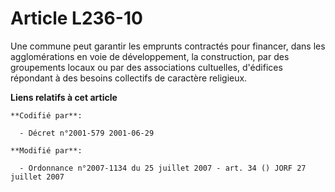# Article L236-10

Une commune peut garantir les emprunts contractés pour financer, dans les agglomérations en voie de développement, la
construction, par des groupements locaux ou par des associations cultuelles, d'édifices répondant à des besoins collectifs de
caractère religieux.

**Liens relatifs à cet article**

	**Codifié par**:

	  - Décret n°2001-579 2001-06-29

	**Modifié par**:

	  - Ordonnance n°2007-1134 du 25 juillet 2007 - art. 34 () JORF 27 juillet 2007
